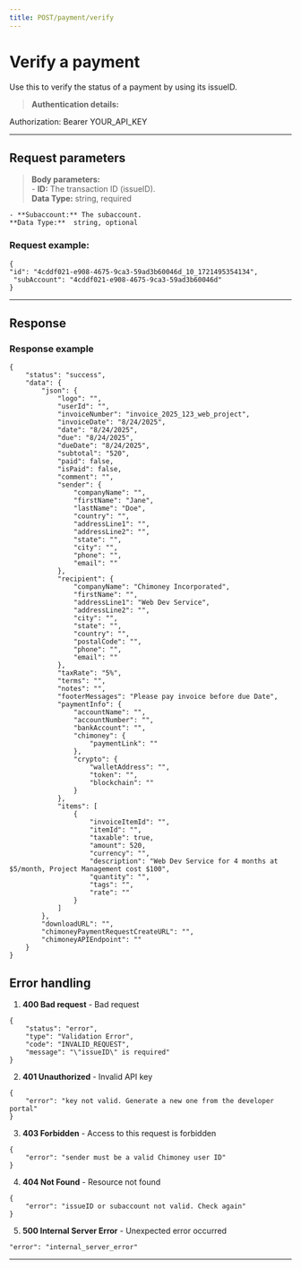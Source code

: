 ```yaml
---
title: POST/payment/verify
---
```


# Verify a payment
Use this to verify the status of a payment by using its issueID. 

> **Authentication details:**   

Authorization: Bearer YOUR_API_KEY

---
## Request parameters
> **Body parameters:**  
    - **ID:** The transaction ID (issueID).  
    **Data Type:**  string, required

    - **Subaccount:** The subaccount.   
    **Data Type:**  string, optional


### Request example:
```
{
"id": "4cddf021-e908-4675-9ca3-59ad3b60046d_10_1721495354134",
 "subAccount": "4cddf021-e908-4675-9ca3-59ad3b60046d"
}
```

****
## Response
### Response example
```
{
    "status": "success",
    "data": {
        "json": {
            "logo": "",
            "userId": "",
            "invoiceNumber": "invoice_2025_123_web_project",
            "invoiceDate": "8/24/2025",
            "date": "8/24/2025",
            "due": "8/24/2025",
            "dueDate": "8/24/2025",
            "subtotal": "520",
            "paid": false,
            "isPaid": false,
            "comment": "",
            "sender": {
                "companyName": "",
                "firstName": "Jane",
                "lastName": "Doe",
                "country": "",
                "addressLine1": "",
                "addressLine2": "",
                "state": "",
                "city": "",
                "phone": "",
                "email": ""
            },
            "recipient": {
                "companyName": "Chimoney Incorporated",
                "firstName": "",
                "addressLine1": "Web Dev Service",
                "addressLine2": "",
                "city": "",
                "state": "",
                "country": "",
                "postalCode": "",
                "phone": "",
                "email": ""
            },
            "taxRate": "5%",
            "terms": "",
            "notes": "",
            "footerMessages": "Please pay invoice before due Date",
            "paymentInfo": {
                "accountName": "",
                "accountNumber": "",
                "bankAccount": "",
                "chimoney": {
                    "paymentLink": ""
                },
                "crypto": {
                    "walletAddress": "",
                    "token": "",
                    "blockchain": ""
                }
            },
            "items": [
                {
                    "invoiceItemId": "",
                    "itemId": "",
                    "taxable": true,
                    "amount": 520,
                    "currency": "",
                    "description": "Web Dev Service for 4 months at $5/month, Project Management cost $100",
                    "quantity": "",
                    "tags": "",
                    "rate": ""
                }
            ]
        },
        "downloadURL": "",
        "chimoneyPaymentRequestCreateURL": "",
        "chimoneyAPIEndpoint": ""
    }
}

```

## Error handling

1. **400 Bad request** - Bad request
```
{
    "status": "error",
    "type": "Validation Error",
    "code": "INVALID_REQUEST",
    "message": "\"issueID\" is required"
}
```

2. **401 Unauthorized** - Invalid API key
```
{
    "error": "key not valid. Generate a new one from the developer portal"
}
```

3. **403 Forbidden** - Access to this request is forbidden  
```
{
    "error": "sender must be a valid Chimoney user ID"
}
```

4. **404 Not Found** - Resource not found
```
{
    "error": "issueID or subaccount not valid. Check again"
}
```

5. **500 Internal Server Error** - Unexpected error occurred
```
"error": "internal_server_error"
```
---
